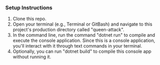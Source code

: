 ### Setup Instructions

1. Clone this repo.
2. Open your terminal (e.g., Terminal or GitBash) and navigate to this project's production directory called "queen-attack".
3. In the command line, run the command "dotnet run" to compile and execute the console application. Since this is a console application, you'll interact with it through text commands in your terminal.
4. Optionally, you can run "dotnet build" to compile this console app without running it.

